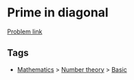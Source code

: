 # Prime in diagonal

[Problem link](https://leetcode.com/problems/prime-in-diagonal/)

## Tags

* [Mathematics](/README.md#Mathematics) > [Number theory](/README.md#Mathematics-Number_theory) > [Basic](/README.md#Mathematics-Number_theory-Basic)
